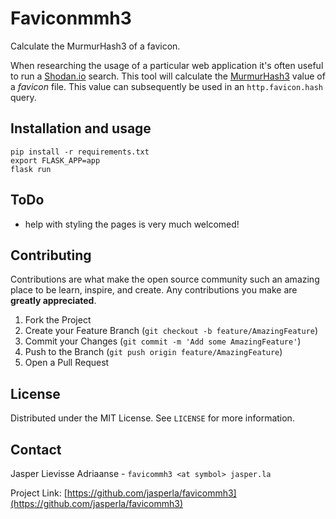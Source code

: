 # Faviconmmh3

Calculate the MurmurHash3 of a favicon.

When researching the usage of a particular web application it's often useful to run a [Shodan.io](https://shodan.io/) search. This tool will calculate the [MurmurHash3](https://en.wikipedia.org/wiki/MurmurHash) value of a *favicon* file. This value can subsequently be used in an `http.favicon.hash` query.

## Installation and usage

```
pip install -r requirements.txt
export FLASK_APP=app
flask run
```

## ToDo

- help with styling the pages is very much welcomed!

## Contributing

Contributions are what make the open source community such an amazing place to be learn, inspire, and create. Any contributions you make are **greatly appreciated**.

1. Fork the Project
2. Create your Feature Branch (`git checkout -b feature/AmazingFeature`)
3. Commit your Changes (`git commit -m 'Add some AmazingFeature'`)
4. Push to the Branch (`git push origin feature/AmazingFeature`)
5. Open a Pull Request

## License

Distributed under the MIT License. See `LICENSE` for more information.

## Contact

Jasper Lievisse Adriaanse - `favicommh3 <at symbol> jasper.la`

Project Link: [https://github.com/jasperla/favicommh3](https://github.com/jasperla/favicommh3)
